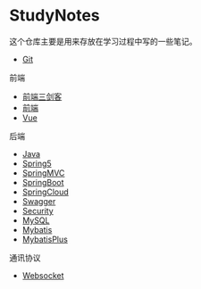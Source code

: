 



# StudyNotes

这个仓库主要是用来存放在学习过程中写的一些笔记。

+ [Git](./Git.md)

前端

+ [前端三剑客](./前端三剑客.md)
+ [前端](./前端.md)
+ [Vue](./Vue.md)

后端

+ [Java](./Java.md)
+ [Spring5](./Spring5.md)
+ [SpringMVC](./SpringMVC.md)
+ [SpringBoot](./SpringBoot.md)
+ [SpringCloud](./SpringCloud.md)
+ [Swagger](./Swagger.md)
+ [Security](./Security.md)
+ [MySQL](./MySQL.md)
+ [Mybatis](./Mybatis.md)
+ [MybatisPlus](./MybatisPlus.md)

通讯协议

+ [Websocket](./Websocket.md)
